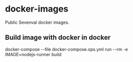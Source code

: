 # docker-images
Public Sevenval docker images.

## Build image with docker in docker
docker-compose --file docker-compose.ops.yml run --rm -e IMAGE=nodejs-runner build
